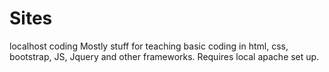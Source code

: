 # Sites
localhost coding
Mostly stuff for teaching basic coding in html, css, bootstrap, JS, Jquery and other frameworks.
Requires local apache set up.
